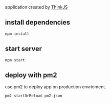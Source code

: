 
application created by [ThinkJS](http://www.thinkjs.org)






## install dependencies

```
npm install
```

## start server

```
npm start
```

## deploy with pm2

use pm2 to deploy app on production envrioment.

```
pm2 startOrReload pm2.json
```
